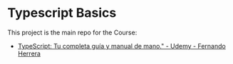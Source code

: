 # Typescript Basics
This project is the main repo for the Course: 

- [TypeScript: Tu completa guía y manual de mano." - Udemy - Fernando Herrera](https://www.udemy.com/course/typescript-guia-completa/)
